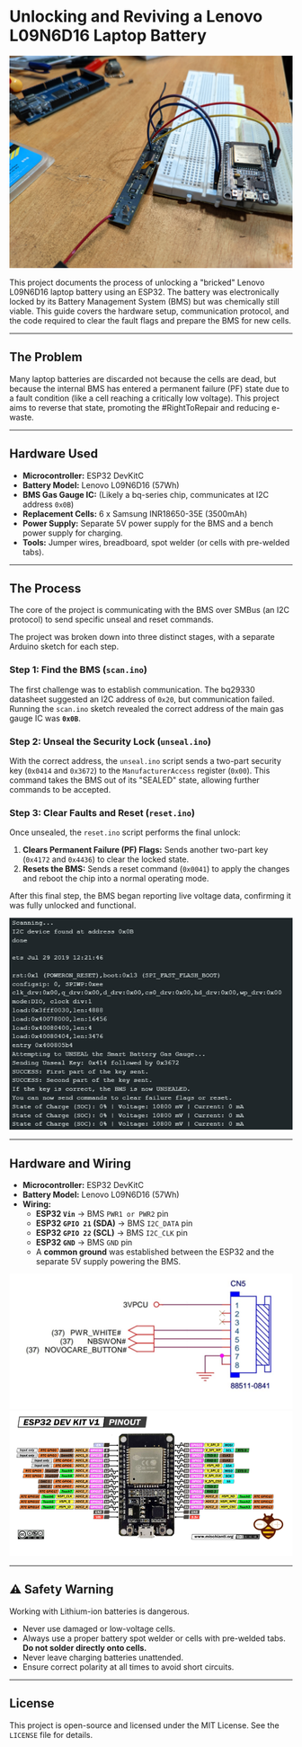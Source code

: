 # Unlocking and Reviving a Lenovo L09N6D16 Laptop Battery

![Project Setup Photo](photos/setup.jpg)

This project documents the process of unlocking a "bricked" Lenovo L09N6D16 laptop battery using an ESP32. The battery was electronically locked by its Battery Management System (BMS) but was chemically still viable. This guide covers the hardware setup, communication protocol, and the code required to clear the fault flags and prepare the BMS for new cells.

---

## The Problem

Many laptop batteries are discarded not because the cells are dead, but because the internal BMS has entered a permanent failure (PF) state due to a fault condition (like a cell reaching a critically low voltage). This project aims to reverse that state, promoting the #RightToRepair and reducing e-waste.

---

## Hardware Used

* **Microcontroller:** ESP32 DevKitC
* **Battery Model:** Lenovo L09N6D16 (57Wh)
* **BMS Gas Gauge IC:** (Likely a bq-series chip, communicates at I2C address `0x0B`)
* **Replacement Cells:** 6 x Samsung INR18650-35E (3500mAh)
* **Power Supply:** Separate 5V power supply for the BMS and a bench power supply for charging.
* **Tools:** Jumper wires, breadboard, spot welder (or cells with pre-welded tabs).

---

## The Process

The core of the project is communicating with the BMS over SMBus (an I2C protocol) to send specific unseal and reset commands.

The project was broken down into three distinct stages, with a separate Arduino sketch for each step.

### Step 1: Find the BMS (`scan.ino`)
The first challenge was to establish communication. The bq29330 datasheet suggested an I2C address of `0x20`, but communication failed. Running the `scan.ino` sketch revealed the correct address of the main gas gauge IC was **`0x0B`**.

### Step 2: Unseal the Security Lock (`unseal.ino`)
With the correct address, the `unseal.ino` script sends a two-part security key (`0x0414` and `0x3672`) to the `ManufacturerAccess` register (`0x00`). This command takes the BMS out of its "SEALED" state, allowing further commands to be accepted.

### Step 3: Clear Faults and Reset (`reset.ino`)
Once unsealed, the `reset.ino` script performs the final unlock:
1.  **Clears Permanent Failure (PF) Flags:** Sends another two-part key (`0x4172` and `0x4436`) to clear the locked state.
2.  **Resets the BMS:** Sends a reset command (`0x0041`) to apply the changes and reboot the chip into a normal operating mode.

After this final step, the BMS began reporting live voltage data, confirming it was fully unlocked and functional.

![Serial Monitor Output](photos/serial_monitor_output.png)

---

## Hardware and Wiring

* **Microcontroller:** ESP32 DevKitC
* **Battery Model:** Lenovo L09N6D16 (57Wh)
* **Wiring:**
    * **ESP32 `Vin`** -> BMS `PWR1 or PWR2` pin
    * **ESP32 `GPIO 21` (SDA)** -> BMS `I2C_DATA` pin
    * **ESP32 `GPIO 22` (SCL)** -> BMS `I2C_CLK` pin
    * **ESP32 `GND`** -> BMS `GND` pin
    * A **common ground** was established between the ESP32 and the separate 5V supply powering the BMS.
 
![Battery Connector Pinout](photos/battery_connector.jpg)
![esp32_pinout](photos/esp32_pinout.png)

---

## ⚠️ Safety Warning

Working with Lithium-ion batteries is dangerous.
* Never use damaged or low-voltage cells.
* Always use a proper battery spot welder or cells with pre-welded tabs. **Do not solder directly onto cells.**
* Never leave charging batteries unattended.
* Ensure correct polarity at all times to avoid short circuits.

---

## License


This project is open-source and licensed under the MIT License. See the `LICENSE` file for details.
